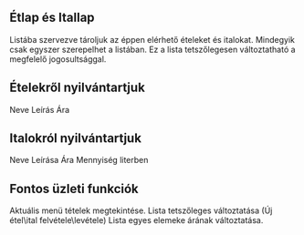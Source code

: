 ## Étlap és Itallap

Listába szervezve tároljuk az éppen elérhető ételeket és italokat.
Mindegyik csak egyszer szerepelhet a listában.
Ez a lista tetszőlegesen változtatható a megfelelő jogosultsággal.

## Ételekről nyilvántartjuk

Neve
Leírás
Ára

## Italokról nyilvántartjuk

Neve
Leírása
Ára
Mennyiség literben

## Fontos üzleti funkciók

Aktuális menü tételek megtekintése.
Lista tetszőleges változtatása (Új étel\ital felvétele\levétele)
Lista egyes elemeke árának változtatása. 
